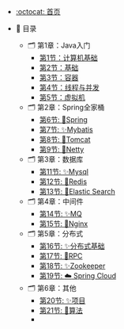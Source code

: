 - [:octocat: 首页](/README)

- :memo: 目录
   - 🗂️ 第1章：Java入门
       - [第1节：计算机基础](/md/01-network.md)
       - [第2节：基础](/md/02-java-base.md)
       - [第3节：容器](/md/03-java-collection.md)
       - [第4节：线程与并发](/md/04-java-thread.md)
       - [第5节：虚拟机](/md/05-java-jvm.md)
   - 🗂️ 第2章：Spring全家桶
       - [第6节: 🥇Spring](/md/06-spirng.md)
       - [第7节: ✨Mybatis](/md/08-mybatis.md)
       - [第8节: 🎊Tomcat](/md/11-tomcat.md)
       - [第9节: 🎉Netty](/md/10-netty.md)
   - 🗂️ 第3章：数据库
       - [第11节: ✨Mysql](/md/15-mysql.md)
       - [第12节: 🎊Redis](/md/16-redis.md)
       - [第13节: 🎉Elastic Search](/md/13-es.md)
   - 🗂️ 第4章：中间件
       - [第14节: ✨MQ](/md/14-mq.md)
       - [第15节: 🎊Nginx](/md/12-nginx.md)
   - 🗂️ 第5章：分布式
       - [第16节: ✨分布式基础](/md/17-cloud-base.md)
       - [第17节: 🎊RPC](/md/18-rpc.md)
       - [第18节: ✨Zookeeper](/md/20-zookeper.md)
       - [第19节: :cloud: Spring Cloud](/md/19-spring-cloud.md)
   - 🗂️ 第6章：其他
       - [第20节: ✨项目](/md/22-program.md)
       - [第21节: 🎊算法](/md/21-algorithm.md)
       - <!-- - [第18节: ✨网络及计算机](/md/22-network.md) -->
   
   <!-- - 🗂️ 第7章：源码系列
       - [第16节: ✨Spring源码](/md/analysis/spring/)
         - [✨IOC 原理](/md/analysis/spring/spring-ioc.md)
         - [✨Bean 原理](/md/analysis/spring/spring-bean.md)
         - [✨其他](/md/analysis/spring/spring-other.md)
       - [第17节: 🎊Dubbo](/md/cloud/dubbo.md)
       - [第18节: ✨Zookeeper](/md/cloud/zookeeper.md)
       - [第19节: :cloud: Spring Cloud](/md/cloud/spring-cloud.md) -->